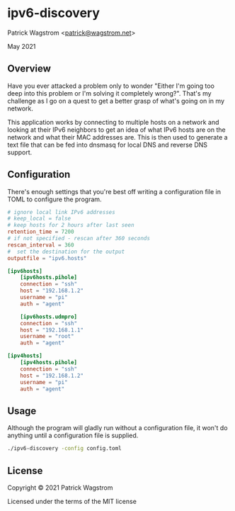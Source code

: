 ipv6-discovery
==============

Patrick Wagstrom &lt;patrick@wagstrom.net&gt;

May 2021

Overview
--------

Have you ever attacked a problem only to wonder "Either I'm going too deep into this problem or I'm solving it completely wrong?". That's my challenge as I go on a quest to get a better grasp of what's going on in my network.

This application works by connecting to multiple hosts on a network and looking at their IPv6 neighbors to get an idea of what IPv6 hosts are on the network and what their MAC addresses are. This is then used to generate a text file that can be fed into dnsmasq for local DNS and reverse DNS support.

Configuration
-------------

There's enough settings that you're best off writing a configuration file in TOML to configure the program.

```toml
# ignore local link IPv6 addresses
# keep_local = false
# keep hosts for 2 hours after last seen
retention_time = 7200
# if not specified - rescan after 360 seconds
rescan_interval = 360
#  set the destination for the output
outputfile = "ipv6.hosts"

[ipv6hosts]
    [ipv6hosts.pihole]
    connection = "ssh"
    host = "192.168.1.2"
    username = "pi"
    auth = "agent"

    [ipv6hosts.udmpro]
    connection = "ssh"
    host = "192.168.1.1"
    username = "root"
    auth = "agent"

[ipv4hosts]
    [ipv4hosts.pihole]
    connection = "ssh"
    host = "192.168.1.2"
    username = "pi"
    auth = "agent"
```

Usage
-----

Although the program will gladly run without a configuration file, it won't do anything until a configuration file is supplied.

```bash
./ipv6-discovery -config config.toml
```


License
-------

Copyright © 2021 Patrick Wagstrom

Licensed under the terms of the MIT license
